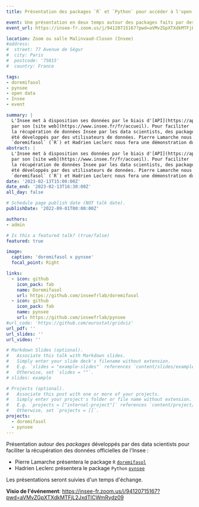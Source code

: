 ```yaml
---
title: Présentation des packages `R` et `Python` pour accéder à l'open data de l'Insee

event: Une présentation en deux temps autour des packages faits par des utilisateurs de données de l'Insee
event_url: https://insee-fr.zoom.us/j/94120715167?pwd=aVMvZGpXTXdkMTFjL2JxdTlCWmRydz09

location: Zoom ou salle Malinvaud-Closon (Insee)
#address:
#  street: 77 Avenue de Ségur
#  city: Paris
#  postcode: '75015'
#  country: France

tags:
- doremifasol
- pynsee
- open data 
- Insee
- event

summary: |
  L'Insee met à disposition ses données par le biais d'[API](https://api.insee.fr/catalogue/) ou
  par son [site web](https://www.insee.fr/fr/accueil). Pour faciliter
  la récupération de données Insee par les data scientists, des packages `R` et `Python` ont
  été développés par des utilisateurs de données. Pierre Lamarche nous présentera le package
  `doremifasol` (`R`) et Hadrien Leclerc nous fera une démonstration du package `pynsee` (`Python`).
abstract: |
  L'Insee met à disposition ses données par le biais d'[API](https://api.insee.fr/catalogue/) ou
  par son [site web](https://www.insee.fr/fr/accueil). Pour faciliter
  la récupération de données Insee par les data scientists, des packages `R` et `Python` ont
  été développés par des utilisateurs de données. Pierre Lamarche nous présentera le package
  `doremifasol` (`R`) et Hadrien Leclerc nous fera une démonstration du package `pynsee` (`Python`).
date: '2023-02-13T15:00:00Z'
date_end: '2023-02-13T16:30:00Z'
all_day: false

# Schedule page publish date (NOT talk date).
publishDate: '2022-09-01T00:00:00Z'

authors:
- admin

# Is this a featured talk? (true/false)
featured: true

image:
  caption: 'doremifasol x pynsee'
  focal_point: Right

links:
  - icon: github
    icon_pack: fab
    name: Doremifasol
    url: https://github.com/inseefrlab/doremifasol
  - icon: github
    icon_pack: fab
    name: pynsee
    url: https://github.com/inseefrlab/pynsee
#url_code: 'https://github.com/eurostat/gridviz'
url_pdf: ''
url_slides: ''
url_video: ''

# Markdown Slides (optional).
#   Associate this talk with Markdown slides.
#   Simply enter your slide deck's filename without extension.
#   E.g. `slides = "example-slides"` references `content/slides/example-slides.md`.
#   Otherwise, set `slides = ""`.
# slides: example

# Projects (optional).
#   Associate this post with one or more of your projects.
#   Simply enter your project's folder or file name without extension.
#   E.g. `projects = ["internal-project"]` references `content/project/deep-learning/index.md`.
#   Otherwise, set `projects = []`.
projects:
  - doremifasol
  - pynsee
---
```


Présentation autour des _packages_
développés par des data scientists pour faciliter la récupération des données
officielles de l'Insee :

- Pierre Lamarche présentera le package `R` [`doremifasol`](https://github.com/InseeFrLab/DoReMIFaSol)
- Hadrien Leclerc présentera le package `Python` [`pynsee`](https://github.com/InseeFrLab/pynsee)

Les présentations seront suivies d'un temps d'échange. 

__Visio de l'événement__: https://insee-fr.zoom.us/j/94120715167?pwd=aVMvZGpXTXdkMTFjL2JxdTlCWmRydz09

